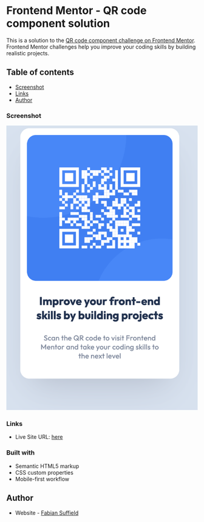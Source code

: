 # Frontend Mentor - QR code component solution

This is a solution to the [QR code component challenge on Frontend Mentor](https://www.frontendmentor.io/challenges/qr-code-component-iux_sIO_H). Frontend Mentor challenges help you improve your coding skills by building realistic projects.

## Table of contents

- [Screenshot](#screenshot)
- [Links](#links)
- [Author](#author)

### Screenshot

![](./screenshot.png)

### Links

- Live Site URL: [here](https://fsuffieldcode.github.io/qr-code/)

### Built with

- Semantic HTML5 markup
- CSS custom properties
- Mobile-first workflow

## Author

- Website - [Fabian Suffield](https://www.fabiansuffield.com)
